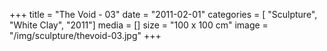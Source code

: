 +++
title = "The Void - 03"
date = "2011-02-01"
categories = [ "Sculpture", "White Clay", "2011"]
media = []
size = "100 x 100 cm"
image = "/img/sculpture/thevoid-03.jpg"
+++
